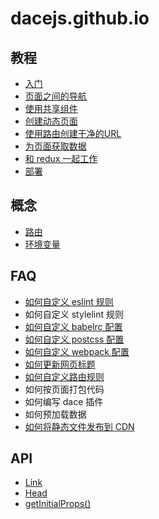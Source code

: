 # dacejs.github.io

## 教程
- [入门](tutorial/01.get-started.md)
- [页面之间的导航](tutorial/02.navigate-between-pages.md)
- [使用共享组件](tutorial/03.using-shared-components.md)
- [创建动态页面](tutorial/04.create-dynamic-pages.md)
- [使用路由创建干净的URL](tutorial/05.clean-urls.md)
- [为页面获取数据](tutorial/06.fetching-data-for-pages.md)
- [和 redux 一起工作](tutorial/07.fetching-data-with-redux.md)
- [部署](tutorial/08.depoying-a-dacejs-app.md)

## 概念
- [路由](concepts/routing.md)
- [环境变量](concepts/profile.md)

## FAQ
- [如何自定义 eslint 规则](faq/custom-eslint.md)
- 如何自定义 stylelint 规则
- [如何自定义 babelrc 配置](faq/custom-babelrc.md)
- [如何自定义 postcss 配置](faq/custom-postcss.md)
- [如何自定义 webpack 配置](faq/custom-webpack.md)
- [如何更新网页标题](api/head.md)
- [如何自定义路由规则](faq/custom-router.md)
- 如何按页面打包代码
- 如何编写 dace 插件
- 如何预加载数据
- [如何将静态文件发布到 CDN](faq/cdn.md)

## API
- [Link](api/link.md)
- [Head](api/head.md)
- [getInitialProps()](api/get-initial-props.md)
